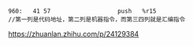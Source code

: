    
    960:   41 57                   push   %r15
    //第一列是代码地址，第二列是机器指令，而第三四列就是汇编指令  

https://zhuanlan.zhihu.com/p/24129384
